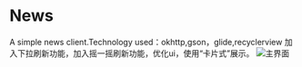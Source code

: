 # News
A simple news client.Technology used：okhttp,gson，glide,recyclerview
加入下拉刷新功能，加入摇一摇刷新功能，优化ui，使用“卡片式”展示。
![主界面](https://github.com/Achencan/News/app/src/main/res/drawable/first.jpg)
